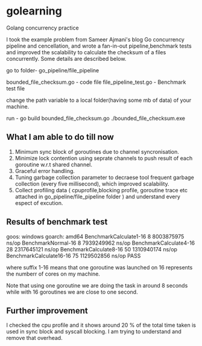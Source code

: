 # golearning

Golang concurrency practice

I took the example problem from Sameer Ajmani's blog Go concurrency pipeline and cencellation, and wrote a fan-in-out pipeline,benchmark tests and  improved the scalability to calculate the checksum of a files concurrently. Some details are described below.

go to  folder- go_pipeline/file_pipeline

bounded_file_checksum.go - code file
file_pipeline_test.go - Benchmark test file 

change the path variable to a local folder(having some mb of data) of your machine.

run -
go build bounded_file_checksum.go
./bounded_file_checksum.exe

What I am able to do till now 
------------------------------------------
1. Minimum sync block of goroutines due to channel syncronisation.
2. Minimize lock contention using seprate channels to push result of each goroutine w.r.t shared channel.
3. Graceful error handling.
4. Tuning garbage collection parameter to decraese tool frequent garbage collection (every five millisecond), which improved scalability.
5. Collect profiling data ( cpuprofile,blocking profile, goroutine trace etc attached in go_pipeline/file_pipeline folder ) and understand every espect of excution. 

Results of benchmark test
------------------------------------------

goos: windows
goarch: amd64
BenchmarkCalculate1-16                 8        8003875975 ns/op
BenchmarkNormal-16                     8        7939249962 ns/op
BenchmarkCalculate4-16                28        2317645121 ns/op
BenchmarkCalculate8-16                50        1310940174 ns/op
BenchmarkCalculate16-16               75        1129502856 ns/op
PASS

where suffix 1-16 means that one goroutine was launched on 16 represents the numberr of cores on my machine.

Note that using one goroutine we are doing the task in around 8 seconds while with 16 goroutines we are close to one second.

Further improvement 
-------------------------------------------

I checked the cpu profile and it shows around 20 % of the total time taken is used in sync block and syscall blocking. I am trying to understand and remove that overhead.

